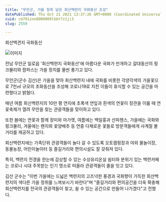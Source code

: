 ```yaml
---
title: "무안군, 가을 정취 담은 회산백련지 국화동산 조성"
datePublished: Thu Oct 21 2021 13:37:26 GMT+0000 (Coordinated Universal Time)
cuid: cm701znn8000009lbbt7z1ji3
slug: 2559

---
```



회산백견지 국화동산

![이미지](https://cdn.hashnode.com/res/hashnode/image/upload/v1739252427813/810c28fc-fff3-4f1d-99f3-4d5c2ed35db8.jpeg)

전남 무안군 일로읍 '회산백련지 국화동산'에 아름다운 국화가 만개하고 갈대동산의 핑크뮬리와 팜파스는 가을 정치를 물씬 풍기고 있다.

무안군(군수 김산)은 가을을 맞아 회산백련지 내에 국화를 비롯한 각양각색의 가을꽃으로 7천㎡ 규모의 초화동산을 조성해 코로나19로 지친 이들이 휴식할 수 있는 공간을 마련했다고 밝혔다.

매년 여름 회신백련지의 10만 평 연지에 초록색 연잎과 흰색의 연꽃이 장관을 이룰 때 연꽃축제가 열려 무안을 찾는 관광객들을 맞이하고 있다.

또한 봄에는 연꽃과 함께 장미와 마가렛, 여름에는 백일홍과 산파첸스, 가을에는 국화와 핑크뮬리, 겨울에는 팬지와 꽃양배추 등 연중 다채로운 꽃들로 방문객들에게 사계절 볼거리를 제공하고 있다.

회신백련지에는 가족단위 관광객들이 놀다 갈 수 있도록 오토캠핑장과 야외 물놀이장, 동물농장, 어린이놀이터 등 즐길거리와 편의시설도 잘 갖춰져 있다.

특히, 백련지 전경을 한눈에 감상할 수 있는 수상유리온실 쉼터와 분위기 있는 백련카페는 코로나 시대 주목받는 인기 명소로 떠올라 관광객들이 줄을 잇고 있다.

김산 군수는 "이번 가을에는 드넓은 백련지의 고즈넉한 풍경과 국화향이 가득한 회산백련지의 색다른 가을 정취를 느껴보시기 바란다"며 "즐길거리와 편의공간을 더욱 확충해 회산백련지를 전국의 관광객들이 찾고, 쉴 수 있는 공간으로 만들어 나가겠다"고 전했다.